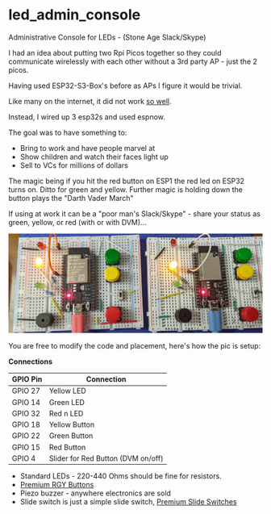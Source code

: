 # led_admin_console
Administrative Console for LEDs - (Stone Age Slack/Skype)

I had an idea about putting two Rpi Picos together so they could communicate wirelessly with each other without a 3rd party AP - just the 2 picos.

Having used ESP32-S3-Box's before as APs I figure it would be trivial.

Like many on the internet, it did not work [so well](https://forums.raspberrypi.com/viewtopic.php?t=363911).

Instead, I wired up 3 esp32s and used espnow. 

The goal was to have something to:
- Bring to work and have people marvel at
- Show children and watch their faces light up
- Sell to VCs for millions of dollars

The magic being if you hit the red button on ESP1 the red led on ESP32 turns on. Ditto for green and yellow.
Further magic is holding down the button plays the "Darth Vader March" 

If using at work it can be a "poor man's Slack/Skype" - share your status as green, yellow, or red (with or with DVM)...

![Esp32s](/images/PXL_20240126_035208295.jpg)


You are free to modify the code and placement, here's how the pic is setup:

**Connections**

| GPIO Pin | Connection|
| -------- | --------- |
| GPIO 27  | Yellow LED|
| GPIO 14  | Green  LED|
| GPIO 32  | Red n  LED|
| GPIO 18  | Yellow Button |
| GPIO 22  | Green  Button |
| GPIO 15  | Red    Button |
| GPIO  4  | Slider for Red Button (DVM on/off) |

- Standard LEDs - 220-440 Ohms  should be fine for resistors.
- [Premium RGY Buttons](https://www.amazon.com/gp/product/B01E38OS7K)
- Piezo buzzer - anywhere electronics are sold 
- Slide switch is just a simple slide switch, [Premium Slide Switches](https://www.amazon.com/gp/product/B0BCK9JDWY/)



